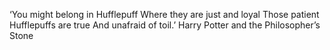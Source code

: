 ‘You might belong in Hufflepuff
Where they are just and loyal
Those patient Hufflepuffs are true
And unafraid of toil.’
Harry Potter and the Philosopher’s Stone
